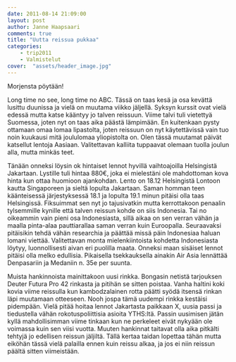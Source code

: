 ```yaml
---
date: 2011-08-14 21:09:00
layout: post
author: Janne Haapsaari
comments: true
title: "Uutta reissua pukkaa"
categories:
    - trip2011
    - Valmistelut
cover:  "assets/header_image.jpg"
---
```


Morjensta pöytään!

Long time no see, long time no ABC. Tässä on taas kesä ja osa kevättä lusittu
duunissa ja vielä on muutama viikko jäljellä. Syksyn kurssit ovat vielä edessä
mutta katse kääntyy jo talven reissuun. Viime talvi tuli vietettyä Suomessa,
joten nyt on taas aika päästä lämpimään. En kuitenkaan pysty ottamaan
omaa lomaa lipastolta, joten reissuun on nyt käytettävissä vain tuo noin
kuukausi mitä joululomaa yliopistolta on. Olen tässä muutamat päivät
katsellut lentoja Aasiaan. Valitettavan kalliita tuppaavat olemaan
tuolla joulun alla, mutta minkäs teet.

Tänään onneksi löysin ok hintaiset lennot hyvillä vaihtoajoilla Helsingistä
Jakartaan. Lystille tuli hintaa 880€, joka ei mielestäni ole mahdottoman kova
hinta kun ottaa huomioon ajankohdan. Lento on 18.12 Helsingistä Lontoon kautta
Singaporeen ja sieltä lopulta Jakartaan. Saman homman teen käänteisessä
järjestyksessä 18.1 ja lopulta 19.1 minun pitäisi olla taas Helsingissä.
Fiksuimmat sen nyt jo tajusivatkin mutta kerrottakoon penaalin tylsemmille
kynille että talven reissun kohde on siis Indonesia. Tai no oikeammin vain
pieni osa Indonesiasta, sillä aikaa on sen verran vähän ja maalla pinta-alaa
pauttiarallaa saman verran kuin Euroopalla. Seuraavaksi pitäisikin tehdä vähän
researchia ja päättää missä päin Indonesiaa haluan lomani viettää.
Valitettavan monta mielenkiintoista kohdetta Indonesiasta löytyy,
luonnollisesti aivan eri puolilla maata. Onneksi maan sisäiset lennot pitäisi
olla melko edullisia. Pikaisella tsekkauksella ainakin Air Asia lennättää
Denpasariin ja Medaniin n. 35e per suunta.

Muista hankinnoista mainittakoon uusi rinkka. Bongasin netistä tarjouksen
Deuter Futura Pro 42 rinkasta ja pitihän se sitten poistaa. Vanha haltini koki
kovia viime reissulla kun kambodzalainen rotta päätti syödä itsensä rinkan
läpi muutamaan otteeseen. Nooh jospa tämä uudempi rinkka kestäisi pidempään.
Vielä pitää hoitaa lennot Jakartasta paikkaan X, uusia passi ja tiedustella
vähän rokotuspoliittisia asioita YTHS:ltä. Passin uusimisen jätän kyllä
mahdollisimman viime tinkaan kun ne perkeleet eivät nykyään ole voimassa kuin
sen viisi vuotta. Muuten hankinnat taitavat olla aika pitkälti tehtyjä jo
edellisen reissun jäljiltä. Tällä kertaa taidan lopettaa tähän mutta eiköhän
tässä vielä palailla ennen kuin reissu alkaa, ja jos ei niin reissun päältä
sitten viimeistään.
